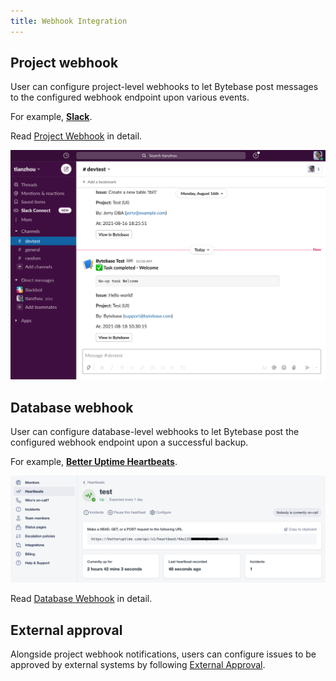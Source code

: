 ```yaml
---
title: Webhook Integration
---
```


## Project webhook
User can configure project-level webhooks to let Bytebase post messages to the configured webhook endpoint upon various events.

For example, **[Slack](https://slack.com/)**.

Read [Project Webhook](/docs/administration/webhook-integration/project-webhook) in detail.

![Post to a slack channel](/static/docs/webhook-slash-example.png)

## Database webhook
User can configure database-level webhooks to let Bytebase post the configured webhook endpoint upon a successful backup.

For example, **[Better Uptime Heartbeats](https://docs.betteruptime.com/monitoring/monitor-types/cron-and-heartbeat-monitor)**.

![Integrate with Better Uptime Heartbeats](/static/docs/webhook-integrate-example.png)

Read [Database Webhook](/docs/administration/webhook-integration/database-webhook) in detail.

## External approval
Alongside project webhook notifications, users can configure issues to be approved by external systems by following [External Approval](/docs/administration/webhook-integration/external-approval).